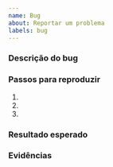 ```yaml
---
name: Bug
about: Reportar um problema
labels: bug
---
```


### Descrição do bug

<!-- O que aconteceu? -->

### Passos para reproduzir

1.
2.
3.

### Resultado esperado

<!-- O que deveria acontecer? -->

### Evidências

<!-- Logs, prints, URL, etc. -->
